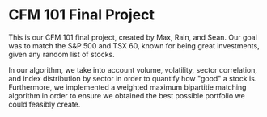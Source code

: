# CFM 101 Final Project

This is our CFM 101 final project, created by Max, Rain, and Sean. Our goal was to match the S&P 500 and TSX 60, known for being great investments, given any random list of stocks.

In our algorithm, we take into account volume, volatility, sector correlation, and index distribution by sector in order to quantify how "good" a stock is. Furthermore, we implemented a weighted maximum bipartitie matching algorithm in order to ensure we obtained the best possible portfolio we could feasibly create.